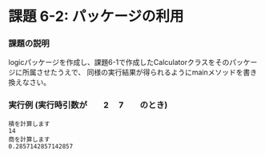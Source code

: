 # 課題 6-2: パッケージの利用

### 課題の説明
logicパッケージを作成し、課題6-1で作成したCalculatorクラスをそのパッケージに所属させたうえで、
同様の実行結果が得られるようにmainメソッドを書き換えなさい。

### 実行例 (実行時引数が　　2　 7　　のとき)
```
積を計算します
14
商を計算します
0.2857142857142857
```